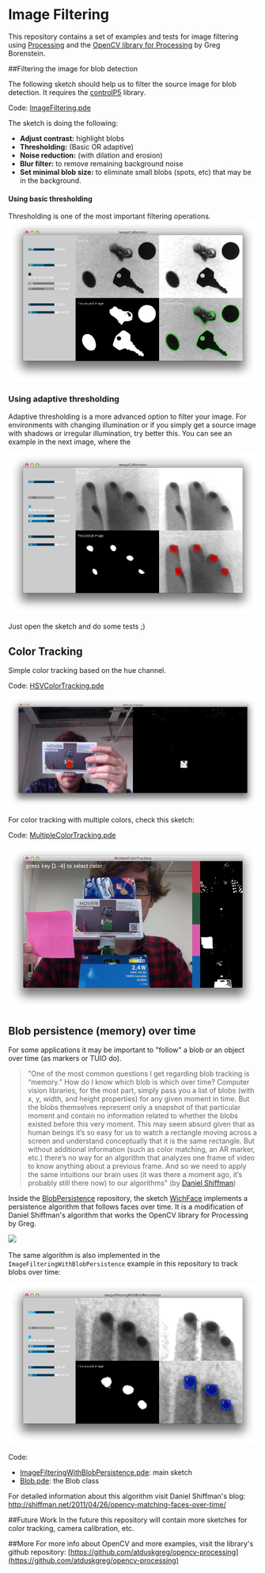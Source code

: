 Image Filtering
=================

This repository contains a set of examples and tests for image filtering using [Processing](http://processing.org) and the [OpenCV library for Processing](https://github.com/atduskgreg/opencv-processing) by Greg Borenstein.


##Filtering the image for blob detection

The following sketch should help us to filter the source image for blob detection. It requires the [controlP5](http://www.sojamo.de/libraries/controlP5/) library.

Code: [ImageFiltering.pde](https://github.com/jorditost/ImageFiltering/blob/master/ImageFiltering/ImageFiltering.pde)

The sketch is doing the following:

- __Adjust contrast:__ highlight blobs
- __Thresholding:__ (Basic OR adaptive)
- __Noise reduction:__ (with dilation and erosion)
- __Blur filter:__ to remove remaining background noise
- __Set minimal blob size:__ to eliminate small blobs (spots, etc) that may be in the background.

#### Using basic thresholding

Thresholding is one of the most important filtering operations.
![](ImageFiltering/screenshots/objects_basic_threshold.png)

### Using adaptive thresholding
Adaptive thresholding is a more advanced option to filter your image. For environments with changing illumination or if you simply get a source image with shadows or irregular illumination, try better this. You can see an example in the next image, where the 

![](ImageFiltering/screenshots/touch_adaptive_threshold.png)

Just open the sketch and do some tests ;)

## Color Tracking

Simple color tracking based on the hue channel.

Code: [HSVColorTracking.pde](https://github.com/jorditost/ImageFiltering/tree/master/HSVColorTracking/HSVColorTracking.pde)

![](HSVColorTracking/screenshots/hsv_color_tracking.png)

For color tracking with multiple colors, check this sketch:

Code: [MultipleColorTracking.pde](https://github.com/jorditost/ImageFiltering/tree/master/MultipleColorTracking/MultipleColorTracking.pde)

![](MultipleColorTracking/screenshots/multiple_color_tracking.png)

## Blob persistence (memory) over time

For some applications it may be important to "follow" a blob or an object over time (as markers or TUIO do).

> "One of the most common questions I get regarding blob tracking is “memory.” How do I know which blob is which over time? Computer vision libraries, for the most part, simply pass you a list of blobs (with x, y, width, and height properties) for any given moment in time. But the blobs themselves represent only a snapshot of that particular moment and contain no information related to whether the blobs existed before this very moment. This may seem absurd given that as human beings it’s so easy for us to watch a rectangle moving across a screen and understand conceptually that it is the same rectangle. But without additional information (such as color matching, an AR marker, etc.) there’s no way for an algorithm that analyzes one frame of video to know anything about a previous frame. And so we need to apply the same intuitions our brain uses (it was there a moment ago, it’s probably still there now) to our algorithms" (by [Daniel Shiffman](http://shiffman.net/2011/04/26/opencv-matching-faces-over-time/))

Inside the [BlobPersistence](https://github.com/jorditost/BlobPersistence/) repository, the sketch [WichFace](https://github.com/jorditost/BlobPersistence/tree/master/WhichFace) implements a persistence algorithm that follows faces over time. It is a modification of Daniel Shiffman's algorithm that works the OpenCV library for Processing by Greg.

![](https://github.com/jorditost/BlobPersistence/raw/master/WhichFace/screenshots/whichface.png)

The same algorithm is also implemented in the `ImageFilteringWithBlobPersistence` example in this repository to track blobs over time:

![](ImageFilteringWithBlobPersistence/screenshots/blob_persistence.png)

Code:
- [ImageFilteringWithBlobPersistence.pde](https://github.com/jorditost/ImageFiltering/tree/master/ImageFilteringWithBlobPersistenceImageFilteringWithBlobPersistence.pde): main sketch
- [Blob.pde](https://github.com/jorditost/ImageFiltering/tree/master/ImageFilteringWithBlobPersistence/Blob.pde): the Blob class

For detailed information about this algorithm visit Daniel Shiffman's blog:
http://shiffman.net/2011/04/26/opencv-matching-faces-over-time/

##Future Work
In the future this repository will contain more sketches for color tracking, camera calibration, etc.


##More
For more info about OpenCV and more examples, visit the library's github repository:
[https://github.com/atduskgreg/opencv-processing](https://github.com/atduskgreg/opencv-processing)
